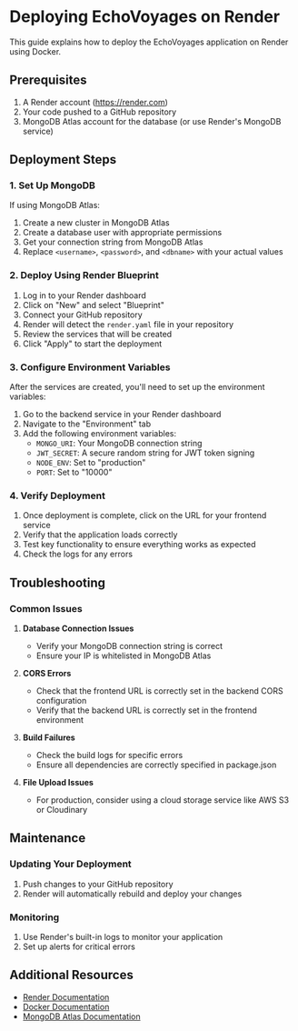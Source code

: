 # Deploying EchoVoyages on Render

This guide explains how to deploy the EchoVoyages application on Render using Docker.

## Prerequisites

1. A Render account (https://render.com)
2. Your code pushed to a GitHub repository
3. MongoDB Atlas account for the database (or use Render's MongoDB service)

## Deployment Steps

### 1. Set Up MongoDB

If using MongoDB Atlas:
1. Create a new cluster in MongoDB Atlas
2. Create a database user with appropriate permissions
3. Get your connection string from MongoDB Atlas
4. Replace `<username>`, `<password>`, and `<dbname>` with your actual values

### 2. Deploy Using Render Blueprint

1. Log in to your Render dashboard
2. Click on "New" and select "Blueprint"
3. Connect your GitHub repository
4. Render will detect the `render.yaml` file in your repository
5. Review the services that will be created
6. Click "Apply" to start the deployment

### 3. Configure Environment Variables

After the services are created, you'll need to set up the environment variables:

1. Go to the backend service in your Render dashboard
2. Navigate to the "Environment" tab
3. Add the following environment variables:
   - `MONGO_URI`: Your MongoDB connection string
   - `JWT_SECRET`: A secure random string for JWT token signing
   - `NODE_ENV`: Set to "production"
   - `PORT`: Set to "10000"

### 4. Verify Deployment

1. Once deployment is complete, click on the URL for your frontend service
2. Verify that the application loads correctly
3. Test key functionality to ensure everything works as expected
4. Check the logs for any errors

## Troubleshooting

### Common Issues

1. **Database Connection Issues**
   - Verify your MongoDB connection string is correct
   - Ensure your IP is whitelisted in MongoDB Atlas

2. **CORS Errors**
   - Check that the frontend URL is correctly set in the backend CORS configuration
   - Verify that the backend URL is correctly set in the frontend environment

3. **Build Failures**
   - Check the build logs for specific errors
   - Ensure all dependencies are correctly specified in package.json

4. **File Upload Issues**
   - For production, consider using a cloud storage service like AWS S3 or Cloudinary

## Maintenance

### Updating Your Deployment

1. Push changes to your GitHub repository
2. Render will automatically rebuild and deploy your changes

### Monitoring

1. Use Render's built-in logs to monitor your application
2. Set up alerts for critical errors

## Additional Resources

- [Render Documentation](https://render.com/docs)
- [Docker Documentation](https://docs.docker.com/)
- [MongoDB Atlas Documentation](https://docs.atlas.mongodb.com/)
